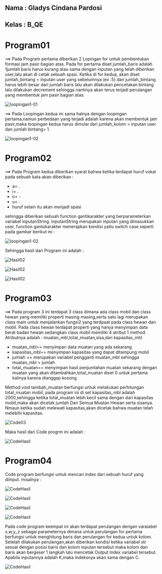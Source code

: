 ## Nama : Gladys Cindana Pardosi
## Kelas : B_QE


# Program01

==> Pada Program pertama diberikan 2 Lopingan for untuk pembentukan formasi jam pasir bagian atas. Pada for pertama diset jumlah_baris adalah 1jumlah baris harus kurang atau sama dengan inputan yang telah diberikan user,lalu akan di cetak sebuah spasi. Ketika di for kedua, akan diset jumlah_bintang = inputan user yang sebelumnya (ex :5) dan jumlah_bintang harus lebih besar dari jumlah baris lalu akan dilakukan pencetakan bintang lalu dilakukan decrement sehingga nantinya akan terus terjadi perulangan yang membentuk jam pasir bagian atas.

![loopingan1-01](./Screenshot/loopingan1-01.PNG)




==> Pada Loopingan kedua ini sama halnya dengan loopingan pertama,namun perbedaan yang terjadi adalah karena akan membentuk jam pasir,maka loopingan kedua harus dimulai dari jumlah_kolom = inputan user dan jumlah bintang= 1.


![loopingan1-02](./Screenshot/loopingan2-01.PNG)



# Program02


==> Pada Program kedua diberikan syarat bahwa ketika terdapat huruf vokal pada sebuah kata akan diberikan :

* a= .
* i= .
* o= -
* u= .
* huruf selain itu akan menjadi spasi


sehingga diberikan sebuah function gantikarakter yang berparameterkan variabel inputanString. inputanString merupakan inputan yang dimasukkan user, function gantukarakter menerapkan kondisi yaitu switch case seperti pada gambar berikut ini :

![loopingan1-02](./Screenshot/code02.PNG)

Sehingga hasil dari Program ini adalah :



![Hasil02](./Screenshot/Program02_sampo.PNG)



![Hasil02](./Screenshot/Program_02Robot.PNG)




![Hasil02](./Screenshot/Program02_Kapasitas.PNG)


# Program03

==> Pada program 3 ini terdapat 3 class dimana ada class mobil dan class hewan yang memiliki properti masing masing,serta satu lagi merupakan class main untuk menjalankan fungsi2 yang terdpaat pada class hewan dan mobil. Pada class hewan terdapat properti yang hanya menyimpan data berat badan hewan sedangkan class mobil memiliki 4 atribut 1 method. Atributnya adalah : muatan_mbl,total_muatan,sisa,dan kapasitas_mbl

* muatan_mbl== menyimpan data muatan yang ada sekarang
* kapasitas_mbl== menyimpan kapasitas yang dapat ditampung mobil
* jumlah == merupakan variabel pengganti muatan_mbl sehingga muatan_mbl = jumlah
* total_muatan== menyimpan hasil penjumlahan muatan sekarang dengan muatan yang akan ditambahkan,total_muatan diset 0 untuk pertama kalinya karena dianggap kosong.



Method void tambah_muatan berfungsi untuk melakukan perhitungan total_muatan mobil, pada program ini di set kapasitas_mbl adalah 2000,sehingga ketika total_muatan lebih kecil sama dengan dari kapasitas mobil,maka akan dicetak jumlah Dari Semua Muatan Hewan serta sisanya. Nmaun ketika sudah melewati kapasitas,akan dicetak bahwa muatan telah melebihi kapasitas.

![Code03](./Screenshot/code03.PNG)

Maka hasil dari Code progrm ini adalah :

![CodeHasil](./Screenshot/Program_03.PNG)



# Program04

Code program berfungsi untuk mencari index dari sebuah huruf yang diinput. misalnya : 

![CodeHasil](./Screenshot/C.PNG)



![CodeHasil](./Screenshot/P.PNG)





![CodeHasil](./Screenshot/K.PNG)




![CodeHasil](./Screenshot/R.PNG)


Pada code program keempat ini akan terdapat perulangan dengan varaiabel x,w,y,,z sebagai parameternya dimana untuk perulangan for pertama berfungsi untuk menghitung baris dan perulangan for kedua untuk kolom. Setelah dilakukan perulangan,akan diberikan kondisi ketika variabel str sesuai dengan posisi baris dan kolom inputan tersebut maka kolom dan baris akan bergeser 1 langkah lalu mencetak Output Index variabel  tersebut. Apabila inputannya adalah K,maka indeksnya akan sama dengan C.


![CodeHasil](./Screenshot/code04.PNG)

